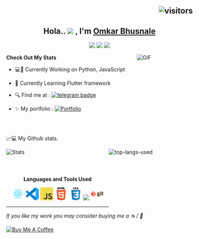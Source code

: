 ## <div align="right">![visitors](https://visitor-badge.glitch.me/badge?page_id=omkarbhusnale.omkarbhusnale&)</div>
<h2 align="center">Hola.. <img src="https://media.giphy.com/media/hvRJCLFzcasrR4ia7z/giphy.gif" width="25px"> , I'm <a href="https://github.com/omkarbhusnale">Omkar Bhusnale</a></h2>


<p align="center">
  <a href="mailto:legendomi231@gmail.com"><img src="https://img.shields.io/badge/Gmail-D14836?style=for-the-badge&logo=gmail&logoColor=white" height=30></a>
  <a href="https://twitter.com/OmkarBhusnale"><img src="https://img.shields.io/badge/Twitter-1DA1F2?style=for-the-badge&logo=twitter&logoColor=white" height=30></a>
  <a href="https://www.linkedin.com/in/omkarbhusnale/"><img src="https://img.shields.io/badge/LinkedIn-0077B5?style=for-the-badge&logo=linkedin&logoColor=white" height=30></a>
</p>

<img align="right" height="225rem" width="30%" alt="GIF" src="https://media.giphy.com/media/USV0ym3bVWQJJmNu3N/giphy.gif" />

**Check Out My Stats**

- 💻🔗 Currently Working on Python, JavaScript

- 📘 Currently Learning Flutter framework

- 🔍 Find me at :   [![telegram badge](https://img.shields.io/badge/Telegram-30302f?style=flat&logo=telegram)](https://t.me/omkarbhusnale)

- ✨ My portfolio : [![Portfolio](https://img.shields.io/badge/Website-fff?style=flat&logo=website)]()

<br>

##


 
<!-- ![omkarbhusnale-readme](https://media.giphy.com/media/USV0ym3bVWQJJmNu3N/giphy.gif) -->

📈💻 My Github stats.
<div>
<img height="170rem" width="45%" alt="Stats" src="https://github-readme-stats.vercel.app/api?username=omkarbhusnale&show_icons=true&theme=tokyonight&count_private=true&include_all_commits=true" />

<img height="170rem" width="45%" align="right" src="https://github-readme-stats.vercel.app/api/top-langs/?username=omkarbhusnale&layout=compact&theme=dark&hide=Jupyter Notebook" alt="top-langs-used" />
</div>

<br>


#

<div align="center">

**Languages and Tools Used**

<code><img height="35rem" src="https://raw.githubusercontent.com/github/explore/80688e429a7d4ef2fca1e82350fe8e3517d3494d/topics/react/react.png" /></code>
<code><img alt="Visual Studio Code" height="35rem" src="https://raw.githubusercontent.com/github/explore/80688e429a7d4ef2fca1e82350fe8e3517d3494d/topics/visual-studio-code/visual-studio-code.png" /></code>
<code><img height="35rem" src="https://raw.githubusercontent.com/github/explore/80688e429a7d4ef2fca1e82350fe8e3517d3494d/topics/javascript/javascript.png"></code>
<code><img alt="HTML5" height="35rem" src="https://raw.githubusercontent.com/github/explore/80688e429a7d4ef2fca1e82350fe8e3517d3494d/topics/html/html.png" /></code>
<code><img alt="CSS3" height="35rem" src="https://raw.githubusercontent.com/github/explore/80688e429a7d4ef2fca1e82350fe8e3517d3494d/topics/css/css.png" /></code>
<code><img height="35rem" src="https://img.icons8.com/color/2x/bootstrap.png" /></code>
<code><img height="35rem" src="https://raw.githubusercontent.com/github/explore/80688e429a7d4ef2fca1e82350fe8e3517d3494d/topics/git/git.png"></code>
</div>

***


<!-- ### 🏆 Github Profile Trophy
[![trophy](https://github-profile-trophy.vercel.app/?username=omkarbhusnale&theme=monokai&margin-w=15&margin-h=15&&no-frame=true&row=1)](https://github.com/ryo-ma/github-profile-trophy) -->



*If you like my work you may consider buying me a ☕ / 🍕* 

<a href="https://www.buymeacoffee.com/darksoul231" target="_blank"><img src="https://cdn.buymeacoffee.com/buttons/v2/default-red.png" alt="Buy Me A Coffee"  height=40 ></a>
